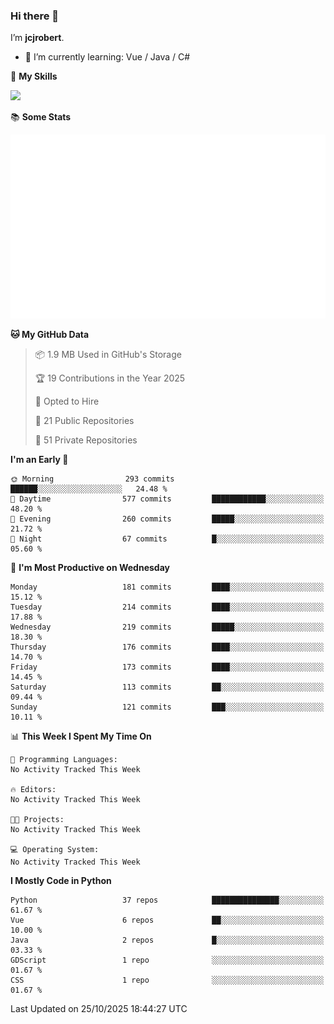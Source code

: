 ### Hi there 👋

I’m **jcjrobert**.

- 🌱 I’m currently learning: Vue / Java / C#

🌟 **My Skills**

![](https://img.shields.io/badge/-Python-3e74a2?style=flat-square&logo=Python&logoColor=fff)

📚 **Some Stats**

![](https://github.com/jcjrobert/github-stats/blob/master/generated/overview.svg)

<!--START_SECTION:waka-->
**🐱 My GitHub Data** 

> 📦 1.9 MB Used in GitHub's Storage 
 > 
> 🏆 19 Contributions in the Year 2025
 > 
> 💼 Opted to Hire
 > 
> 📜 21 Public Repositories 
 > 
> 🔑 51 Private Repositories 
 > 
**I'm an Early 🐤** 

```text
🌞 Morning                293 commits         ██████░░░░░░░░░░░░░░░░░░░   24.48 % 
🌆 Daytime                577 commits         ████████████░░░░░░░░░░░░░   48.20 % 
🌃 Evening                260 commits         █████░░░░░░░░░░░░░░░░░░░░   21.72 % 
🌙 Night                  67 commits          █░░░░░░░░░░░░░░░░░░░░░░░░   05.60 % 
```
📅 **I'm Most Productive on Wednesday** 

```text
Monday                   181 commits         ████░░░░░░░░░░░░░░░░░░░░░   15.12 % 
Tuesday                  214 commits         ████░░░░░░░░░░░░░░░░░░░░░   17.88 % 
Wednesday                219 commits         █████░░░░░░░░░░░░░░░░░░░░   18.30 % 
Thursday                 176 commits         ████░░░░░░░░░░░░░░░░░░░░░   14.70 % 
Friday                   173 commits         ████░░░░░░░░░░░░░░░░░░░░░   14.45 % 
Saturday                 113 commits         ██░░░░░░░░░░░░░░░░░░░░░░░   09.44 % 
Sunday                   121 commits         ███░░░░░░░░░░░░░░░░░░░░░░   10.11 % 
```


📊 **This Week I Spent My Time On** 

```text
💬 Programming Languages: 
No Activity Tracked This Week

🔥 Editors: 
No Activity Tracked This Week

🐱‍💻 Projects: 
No Activity Tracked This Week

💻 Operating System: 
No Activity Tracked This Week
```

**I Mostly Code in Python** 

```text
Python                   37 repos            ███████████████░░░░░░░░░░   61.67 % 
Vue                      6 repos             ██░░░░░░░░░░░░░░░░░░░░░░░   10.00 % 
Java                     2 repos             █░░░░░░░░░░░░░░░░░░░░░░░░   03.33 % 
GDScript                 1 repo              ░░░░░░░░░░░░░░░░░░░░░░░░░   01.67 % 
CSS                      1 repo              ░░░░░░░░░░░░░░░░░░░░░░░░░   01.67 % 
```




 Last Updated on 25/10/2025 18:44:27 UTC
<!--END_SECTION:waka-->
